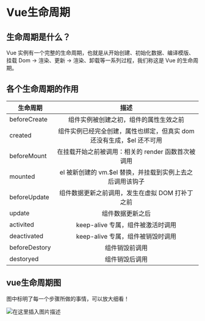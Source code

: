 # Vue生命周期

## 生命周期是什么？
Vue 实例有一个完整的生命周期，也就是从开始创建、初始化数据、编译模版、挂载 Dom -> 渲染、更新 -> 渲染、卸载等一系列过程，我们称这是 Vue 的生命周期。

## 各个生命周期的作用
| 生命周期        | 描述           |
| ------------- |:-------------:|
| beforeCreate      | 组件实例被创建之初，组件的属性生效之前 |
| created      | 组件实例已经完全创建，属性也绑定，但真实 dom 还没有生成，$el 还不可用      |
| beforeMount | 在挂载开始之前被调用：相关的 render 函数首次被调用      |
| mounted | el 被新创建的 vm.$el 替换，并挂载到实例上去之后调用该钩子     |
| beforeUpdate | 组件数据更新之前调用，发生在虚拟 DOM 打补丁之前     |
| update | 组件数据更新之后     |
| activited | keep-alive 专属，组件被激活时调用     |
| deactivated | keep-alive 专属，组件被销毁时调用     |
| beforeDestory | 组件销毁前调用     |
| destoryed | 组件销毁后调用     |


## vue生命周期图<br>
图中标明了每一个步骤所做的事情，可以放大细看！

![在这里插入图片描述](https://p1-jj.byteimg.com/tos-cn-i-t2oaga2asx/gold-user-assets/2019/8/19/16ca74f183827f46~tplv-t2oaga2asx-zoom-in-crop-mark:4536:0:0:0.awebp)